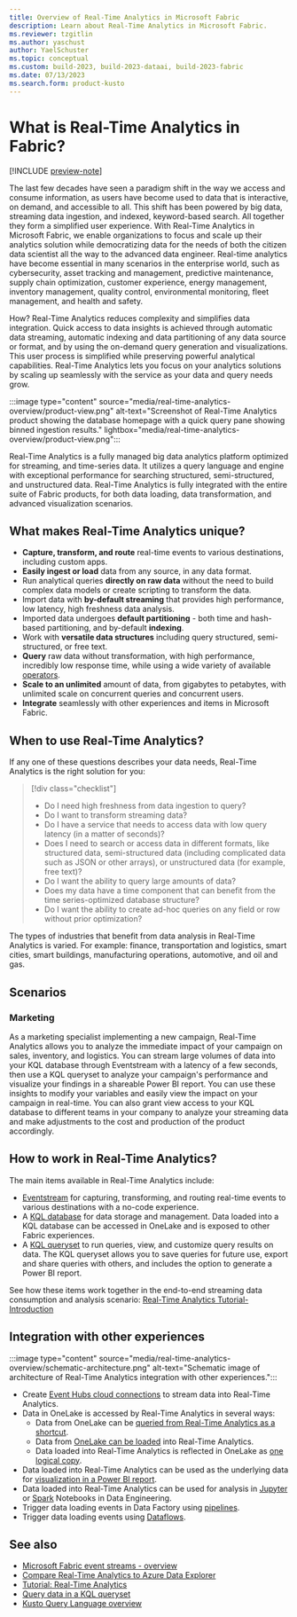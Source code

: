 ```yaml
---
title: Overview of Real-Time Analytics in Microsoft Fabric
description: Learn about Real-Time Analytics in Microsoft Fabric.
ms.reviewer: tzgitlin
ms.author: yaschust
author: YaelSchuster
ms.topic: conceptual
ms.custom: build-2023, build-2023-dataai, build-2023-fabric
ms.date: 07/13/2023
ms.search.form: product-kusto
---
```

# What is Real-Time Analytics in Fabric?

[!INCLUDE [preview-note](../includes/preview-note.md)]

The last few decades have seen a paradigm shift in the way we access and consume information, as users have become used to data that is interactive, on demand, and accessible to all. This shift has been powered by big data, streaming data ingestion, and indexed, keyword-based search. All together they form a simplified user experience. With Real-Time Analytics in Microsoft Fabric, we enable organizations to focus and scale up their analytics solution while democratizing data for the needs of both the citizen data scientist all the way to the advanced data engineer. Real-time analytics have become essential in many scenarios in the enterprise world, such as cybersecurity, asset tracking and management, predictive maintenance, supply chain optimization, customer experience, energy management, inventory management, quality control, environmental monitoring, fleet management, and health and safety.

How? Real-Time Analytics reduces complexity and simplifies data integration. Quick access to data insights is achieved through automatic data streaming, automatic indexing and data partitioning of any data source or format, and by using the on-demand query generation and visualizations. This user process is simplified while preserving powerful analytical capabilities. Real-Time Analytics lets you focus on your analytics solutions by scaling up seamlessly with the service as your data and query needs grow.

:::image type="content" source="media/real-time-analytics-overview/product-view.png" alt-text="Screenshot of Real-Time Analytics product showing the database homepage with a quick query pane showing binned ingestion results." lightbox="media/real-time-analytics-overview/product-view.png":::

Real-Time Analytics is a fully managed big data analytics platform optimized for streaming, and time-series data. It utilizes a query language and engine with exceptional performance for searching structured, semi-structured, and unstructured data. Real-Time Analytics is fully integrated with the entire suite of Fabric products, for both data loading, data transformation, and advanced visualization scenarios.

## What makes Real-Time Analytics unique?

* **Capture, transform, and route** real-time events to various destinations, including custom apps.
* **Easily ingest or load** data from any source, in any data format.
* Run analytical queries **directly on raw data** without the need to build complex data models or create scripting to transform the data.
* Import data with **by-default streaming** that provides high performance, low latency, high freshness data analysis.
* Imported data undergoes **default partitioning** - both time and hash-based partitioning, and by-default **indexing**.
* Work with **versatile data structures** including query structured, semi-structured, or free text.
* **Query** raw data without transformation, with high performance, incredibly low response time, while using a wide variety of available [operators](/azure/data-explorer/kusto/query/index?context=/fabric/context/context).
* **Scale to an unlimited** amount of data, from gigabytes to petabytes, with unlimited scale on concurrent queries and concurrent users.
* **Integrate** seamlessly with other experiences and items in Microsoft Fabric.

## When to use Real-Time Analytics?

If any one of these questions describes your data needs, Real-Time Analytics is the right solution for you:

> [!div class="checklist"]
>
> * Do I need high freshness from data ingestion to query?
> * Do I want to transform streaming data?
> * Do I have a service that needs to access data with low query latency (in a matter of seconds)?
> * Does I need to search or access data in different formats, like structured data, semi-structured data (including complicated data such as JSON or other arrays), or unstructured data (for example, free text)?
> * Do I want the ability to query large amounts of data?
> * Does my data have a time component that can benefit from the time series-optimized database structure?
> * Do I want the ability to create ad-hoc queries on any field or row without prior optimization?

The types of industries that benefit from data analysis in Real-Time Analytics is varied. For example: finance, transportation and logistics, smart cities, smart buildings, manufacturing operations, automotive, and oil and gas.

## Scenarios

### Marketing

As a marketing specialist implementing a new campaign, Real-Time Analytics allows you to analyze the immediate impact of your campaign on sales, inventory, and logistics. You can stream large volumes of data into your KQL database through Eventstream with a latency of a few seconds, then use a KQL queryset to analyze your campaign's performance and visualize your findings in a shareable Power BI report. You can use these insights to modify your variables and easily view the impact on your campaign in real-time. You can also grant view access to your KQL database to different teams in your company to analyze your streaming data and make adjustments to the cost and production of the product accordingly.

## How to work in Real-Time Analytics?

The main items available in Real-Time Analytics include:

* [Eventstream](event-streams/overview.md) for capturing, transforming, and routing real-time events to various destinations with a no-code experience.
* A [KQL database](create-database.md) for data storage and management. Data loaded into a KQL database can be accessed in OneLake and is exposed to other Fabric experiences.
* A [KQL queryset](kusto-query-set.md) to run queries, view, and customize query results on data. The KQL queryset allows you to save queries for future use, export and share queries with others, and includes the option to generate a Power BI report.

See how these items work together in the end-to-end streaming data consumption and analysis scenario: [Real-Time Analytics Tutorial- Introduction](tutorial-introduction.md)

## Integration with other experiences

:::image type="content" source="media/real-time-analytics-overview/schematic-architecture.png" alt-text="Schematic image of architecture of Real-Time Analytics integration with other experiences.":::

* Create [Event Hubs cloud connections](get-data-event-hub.md) to stream data into Real-Time Analytics.
* Data in OneLake is accessed by Real-Time Analytics in several ways:
  * Data from OneLake can be [queried from Real-Time Analytics as a shortcut](onelake-shortcuts.md?tab=onelake-shortcut).
  * Data from [OneLake can be loaded](get-data-onelake.md) into Real-Time Analytics.
  * Data loaded into Real-Time Analytics is reflected in OneLake as [one logical copy](onelake-mirroring.md).
* Data loaded into Real-Time Analytics can be used as the underlying data for [visualization in a Power BI report](create-powerbi-report.md).
* Data loaded into Real-Time Analytics can be used for analysis in [Jupyter](jupyter-notebook.md) or [Spark](spark-connector.md) Notebooks in Data Engineering.
* Trigger data loading events in Data Factory using [pipelines](../data-factory/connector-overview.md#supported-data-stores-in-data-pipeline).
* Trigger data loading events using [Dataflows](../data-factory/connector-overview.md#supported-data-connectors-in-dataflows).

## See also

* [Microsoft Fabric event streams - overview](event-streams/overview.md)
* [Compare Real-Time Analytics to Azure Data Explorer](realtime-analytics-compare.md)
* [Tutorial: Real-Time Analytics](tutorial-introduction.md)
* [Query data in a KQL queryset](kusto-query-set.md)
* [Kusto Query Language overview](/azure/data-explorer/kusto/query/index?context=/fabric/context/context)
